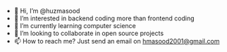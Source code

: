 - 👋 Hi, I’m @huzmasood
- 👀 I’m interested in backend coding more than frontend coding
- 🌱 I’m currently learning computer science
- 💞️ I’m looking to collaborate in open source projects
- 📫 How to reach me? Just send an email on hmasood2001@gmail.com

<!---
huzmasood/huzmasood is a ✨ special ✨ repository because its `README.md` (this file) appears on your GitHub profile.
You can click the Preview link to take a look at your changes.
--->

